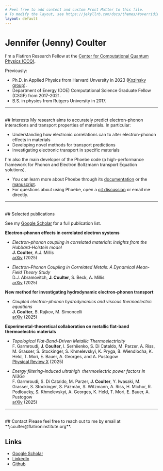 ```yaml
---
# Feel free to add content and custom Front Matter to this file.
# To modify the layout, see https://jekyllrb.com/docs/themes/#overriding-theme-defaults
layout: default
---
```


# Jennifer (Jenny) Coulter

I'm a Flatiron Research Fellow at the [Center for Computational Quantum Physics (CCQ)](https://www.simonsfoundation.org/flatiron/center-for-computational-quantum-physics/).

Previously:
 * Ph.D. in Applied Physics from Harvard Unversity in 2023 ([Kozinsky group](https://mir.g.harvard.edu/)).
 * Department of Energy (DOE) Computational Science Graduate Fellow (CSGF) from 2017-2021.
 * B.S. in physics from Rutgers University in 2017.

---
<br>
## Interests
My research aims to accurately predict electron-phonon interactions and transport properties of materials. In particular: 

* Understanding how electronic correlations can to alter electron-phonon effects in materials
* Developing novel methods for transport predictions
* Investigating electronic transport in specific materials

I'm also the main developer of the Phoebe code (a high-performance framework for Phonon and Electron Boltzmann transport Equation solutions).
  * You can learn more about Phoebe through its [documentation](https://phoebe.readthedocs.io/en/develop/introduction.html) or the [manuscript](https://dx.doi.org/10.1088/2515-7639/ac86f6).
  * For questions about using Phoebe, open a [git discussion](https://github.com/phoebe-team/phoebe/discussions) or email me directly. 

---
<br>
## Selected publications 

See my [Google Scholar](https://scholar.google.com/citations?view_op=list_works&hl=en&hl=en&user=4-QTKr4AAAAJ&sortby=pubdate) for a full publication list. 

**Electron-phonon effects in correlated electron systems**

  * _Electron-phonon coupling in correlated materials: insights from the Hubbard-Holstein model_  <br/>
  **J. Coulter**, A.J. Millis <br/>
  [arXiv](https://arxiv.org/abs/2505.08081) (2025)

  * _Electron-Phonon Coupling in Correlated Metals: A Dynamical Mean-Field Theory Study_ <br/>
  D.J. Abramovitch, **J. Coulter**, S. Beck, A. Millis <br/>
  [arXiv](https://arxiv.org/abs/2505.03958) (2025)

**New method for investigating hydrodynamic electron-phonon transport**

  * _Coupled electron-phonon hydrodynamics and viscous thermoelectric equations_ <br/>
  **J. Coulter**, B. Rajkov, M. Simoncelli <br/>
  [arXiv](https://arxiv.org/abs/2503.07560) (2025)

**Experimental-theoretical collaboration on metallic flat-band thermoelectric materials**

  * _Topological Flat-Band-Driven Metallic Thermoelectricity_ <br/>
  F. Garmroudi, **J. Coulter**, I. Serhiienko, S. Di Cataldo, M. Parzer, A. Riss, M. Grasser, S. Stockinger, S. Khmelevskyi, K. Pryga, B. Wiendlocha, K. Held, T. Mori, E. Bauer, A. Georges, and A. Pustogow <br/>
  [Physical Review X](https://doi.org/10.1103/PhysRevX.15.021054) (2025)

  * _Energy filtering-induced ultrahigh  thermoelectric power factors in Ni3Ge_ <br/>
  F. Garmroudi, S. Di Cataldo, M. Parzer, **J. Coulter**, Y. Iwasaki, M. Grasser, S. Stockinger, S. Pázmán, S. Witzmann, A. Riss, H. Michor, R. Podloucky, S. Khmelevskyi, A. Georges, K. Held, T. Mori, E. Bauer, A. Pustogow <br/>
  [arXiv](https://arxiv.org/abs/2501.04891) (2025)  

---
<br>
## Contact
Please feel free to reach out to me by email at **jcoulter@flatironinstitute.org**.

## Links
* [Google Scholar](https://scholar.google.com/citations?hl=en&user=4-QTKr4AAAAJ)
* [LinkedIn](https://www.linkedin.com/in/jenny-coulter-0945b7105/)
* [Github](https://github.com/jcoulter12)

